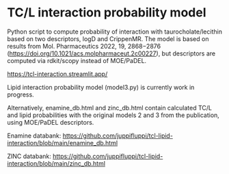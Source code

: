 # TC/L interaction probability model
Python script to compute probability of interaction with taurocholate/lecithin based on two descriptors, logD and CrippenMR.
The model is based on results from Mol. Pharmaceutics 2022, 19, 2868−2876 (https://doi.org/10.1021/acs.molpharmaceut.2c00227), but descriptors are computed via rdkit/scopy instead of MOE/PaDEL.

https://tcl-interaction.streamlit.app/

Lipid interaction probability model (model3.py) is currently work in progress.



Alternatively, enamine_db.html and zinc_db.html contain calculated TC/L and lipid probabilities with the original models 2 and 3 from the publication, using MOE/PaDEL descriptors.

Enamine databank: https://github.com/juppifluppi/tcl-lipid-interaction/blob/main/enamine_db.html

ZINC databank: https://github.com/juppifluppi/tcl-lipid-interaction/blob/main/zinc_db.html
